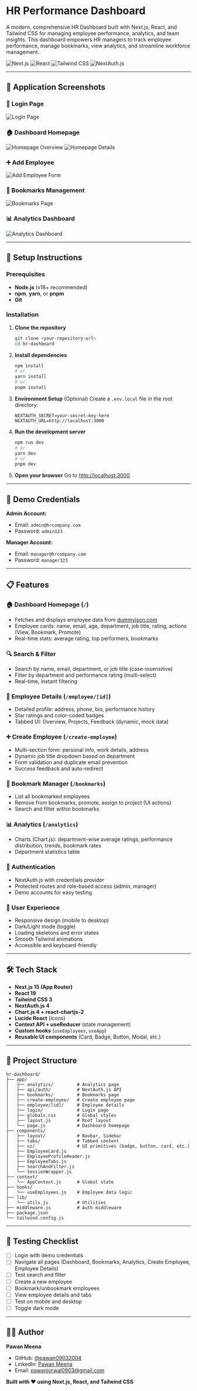 # HR Performance Dashboard

A modern, comprehensive HR Dashboard built with Next.js, React, and Tailwind CSS for managing employee performance, analytics, and team insights. This dashboard empowers HR managers to track employee performance, manage bookmarks, view analytics, and streamline workforce management.

![Next.js](https://img.shields.io/badge/Next.js-15.4.2-black?style=for-the-badge&logo=next.js)
![React](https://img.shields.io/badge/React-19.1.0-blue?style=for-the-badge&logo=react)
![Tailwind CSS](https://img.shields.io/badge/Tailwind-3.4.0-38B2AC?style=for-the-badge&logo=tailwind-css)
![NextAuth.js](https://img.shields.io/badge/NextAuth.js-4.24.11-purple?style=for-the-badge)

---

## 📸 Application Screenshots

### 🔐 Login Page
![Login Page](Login.png)

### 🏠 Dashboard Homepage
![Homepage Overview](Homepage%201.png)
![Homepage Details](Homepage%202.png)

### ➕ Add Employee
![Add Employee Form](Add%20employee.png)

### 📌 Bookmarks Management
![Bookmarks Page](Bookmark.png)

### 📊 Analytics Dashboard
![Analytics Dashboard](Analytics.png)

---

## 🚀 Setup Instructions

### Prerequisites

- **Node.js** (v18+ recommended)
- **npm**, **yarn**, or **pnpm**
- **Git**

### Installation

1. **Clone the repository**
   ```bash
   git clone <your-repository-url>
   cd hr-dashboard
   ```

2. **Install dependencies**
   ```bash
   npm install
   # or
   yarn install
   # or
   pnpm install
   ```

3. **Environment Setup** (Optional)
   Create a `.env.local` file in the root directory:
   ```
   NEXTAUTH_SECRET=your-secret-key-here
   NEXTAUTH_URL=http://localhost:3000
   ```

4. **Run the development server**
   ```bash
   npm run dev
   # or
   yarn dev
   # or
   pnpm dev
   ```

5. **Open your browser**
   Go to [http://localhost:3000](http://localhost:3000)

---

## 🔑 Demo Credentials

**Admin Account:**  
- Email: `admin@hrcompany.com`  
- Password: `admin123`

**Manager Account:**  
- Email: `manager@hrcompany.com`  
- Password: `manager123`

---

## 📋 Features

### 🏠 Dashboard Homepage (`/`)
- Fetches and displays employee data from [dummyjson.com](https://dummyjson.com/users)
- Employee cards: name, email, age, department, job title, rating, actions (View, Bookmark, Promote)
- Real-time stats: average rating, top performers, bookmarks

### 🔍 Search & Filter
- Search by name, email, department, or job title (case-insensitive)
- Filter by department and performance rating (multi-select)
- Real-time, instant filtering

### 👤 Employee Details (`/employee/[id]`)
- Detailed profile: address, phone, bio, performance history
- Star ratings and color-coded badges
- Tabbed UI: Overview, Projects, Feedback (dynamic, mock data)

### ➕ Create Employee (`/create-employee`)
- Multi-section form: personal info, work details, address
- Dynamic job title dropdown based on department
- Form validation and duplicate email prevention
- Success feedback and auto-redirect

### 📌 Bookmark Manager (`/bookmarks`)
- List all bookmarked employees
- Remove from bookmarks, promote, assign to project (UI actions)
- Search and filter within bookmarks

### 📊 Analytics (`/analytics`)
- Charts (Chart.js): department-wise average ratings, performance distribution, trends, bookmark rates
- Department statistics table

### 🔐 Authentication
- NextAuth.js with credentials provider
- Protected routes and role-based access (admin, manager)
- Demo accounts for easy testing

### 🎨 User Experience
- Responsive design (mobile to desktop)
- Dark/Light mode (toggle)
- Loading skeletons and error states
- Smooth Tailwind animations
- Accessible and keyboard-friendly

---

## 🛠 Tech Stack

- **Next.js 15 (App Router)**
- **React 19**
- **Tailwind CSS 3**
- **NextAuth.js 4**
- **Chart.js 4 + react-chartjs-2**
- **Lucide React** (icons)
- **Context API + useReducer** (state management)
- **Custom hooks** (`useEmployees`, `useApp`)
- **Reusable UI components** (Card, Badge, Button, Modal, etc.)

---

## 📁 Project Structure

```
hr-dashboard/
├── app/
│   ├── analytics/         # Analytics page
│   ├── api/auth/          # NextAuth.js API
│   ├── bookmarks/         # Bookmarks page
│   ├── create-employee/   # Create employee page
│   ├── employee/[id]/     # Employee details
│   ├── login/             # Login page
│   ├── globals.css        # Global styles
│   ├── layout.js          # Root layout
│   └── page.js            # Dashboard homepage
├── components/
│   ├── layout/            # Navbar, Sidebar
│   ├── tabs/              # Tabbed content
│   ├── ui/                # UI primitives (badge, button, card, etc.)
│   ├── EmployeeCard.js
│   ├── EmployeeProfileHeader.js
│   ├── EmployeeTabs.js
│   ├── SearchAndFilter.js
│   └── SessionWrapper.js
├── context/
│   └── AppContext.js      # Global state
├── hooks/
│   └── useEmployees.js    # Employee data logic
├── lib/
│   └── utils.js           # Utilities
├── middleware.js          # Auth middleware
├── package.json
└── tailwind.config.js
```

---

## 🧪 Testing Checklist

- [ ] Login with demo credentials
- [ ] Navigate all pages (Dashboard, Bookmarks, Analytics, Create Employee, Employee Details)
- [ ] Test search and filter
- [ ] Create a new employee
- [ ] Bookmark/unbookmark employees
- [ ] View employee details and tabs
- [ ] Test on mobile and desktop
- [ ] Toggle dark mode

---

## 👨‍💻 Author

**Pawan Meena**  
- GitHub: [@pawan09032004](https://github.com/pawan09032004)
- LinkedIn: [Pawan Meena](https://www.linkedin.com/in/pawanmeena-tech/)
- Email: pawanjorwal0903@gmail.com

**Built with ❤️ using Next.js, React, and Tailwind CSS**
